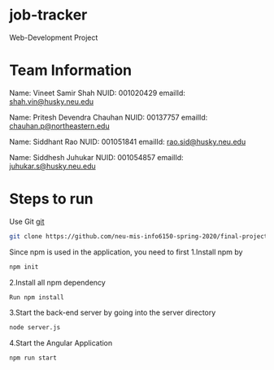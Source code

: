 # job-tracker
Web-Development Project


# Team Information

Name: Vineet Samir Shah
NUID: 001020429
emailId: shah.vin@husky.neu.edu

Name: Pritesh Devendra Chauhan
NUID: 00137757
emailId: chauhan.p@northeastern.edu

Name: Siddhant Rao
NUID: 001051841
emailId: rao.sid@husky.neu.edu

Name: Siddhesh Juhukar
NUID: 001054857
emailId: juhukar.s@husky.neu.edu

# Steps to run

Use Git [git](https://github.com/git)

```bash
git clone https://github.com/neu-mis-info6150-spring-2020/final-project-trackerz.git
```

Since npm is used in the application, you need to first 
1.Install npm by 
```bash
npm init
```

2.Install all npm dependency 
```bash
Run npm install
```

3.Start the back-end server by going into the server directory
```bash
node server.js
```

4.Start the Angular Application
```bash
npm run start
```
